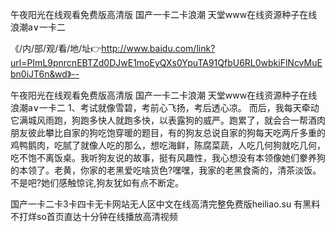 午夜阳光在线观看免费版高清版
国产一卡二卡浪潮
天堂www在线资源种子在线
浪潮a∨一卡二


《/内/部/观/看/地/址👉http://www.baidu.com/link?url=PImL9pnrcnEBTZd0DJwE1moEyQXs0YpuTA91QfbU6RL0wbkiFlNcvMuEbn0iJT6n&wd》--

午夜阳光在线观看免费版高清版
国产一卡二卡浪潮
天堂www在线资源种子在线
浪潮a∨一卡二
	1、考试就像雪碧，考前心飞扬，考后透心凉。
而后，我每天牵动它满城风雨跑，狗跑多快人就跑多快，以表露狗的威严。跑累了，就会合一帮酒肉朋友彼此攀比自家的狗吃饱穿暖的题目，有的狗友总说自家的狗每天吃两斤多重的鸡鸭鹅肉，吃腻了就像人吃的那么，想吃海鲜，陈腐菜蔬，人吃几何狗就吃几何，吃不饱不离饭桌。我听狗友说的故事，挺有风趣性，我心想没有本领像她们豢养狗的本领了。老黄，你家的老黑爱吃啥货色?嘿嘿，我家的老黑食斋的，清茶淡饭。不是吧?她们感触惊诧,狗友犹如有点不断定。





国产一卡二卡3卡四卡无卡网站无人区中文在线高清完整免费版heiliao.su 有黑料不打烊so首页直达十分钟在线播放高清视频
